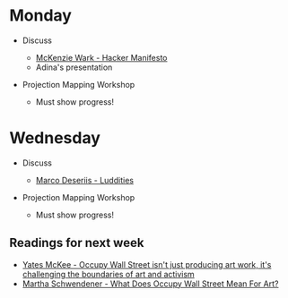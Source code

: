 # Monday

+ Discuss
	+ [McKenzie Wark - Hacker Manifesto](http://subsol.c3.hu/subsol_2/contributors0/warktext.html)
	+ Adina's presentation

+ Projection Mapping Workshop
	+ Must show progress!

# Wednesday

+ Discuss
	+ [Marco Deseriis - Luddities](../texts/deseriis-luddite.pdf)

+ Projection Mapping Workshop
	+ Must show progress!

## Readings for next week

+ [Yates McKee - Occupy Wall Street isn't just producing art work, it's challenging the boundaries of art and activism](https://www.thenation.com/article/arts-occupation/)
+ [Martha Schwendener - What Does Occupy Wall Street Mean For Art?](https://www.villagevoice.com/2011/10/19/what-does-occupy-wall-street-mean-for-art/)
